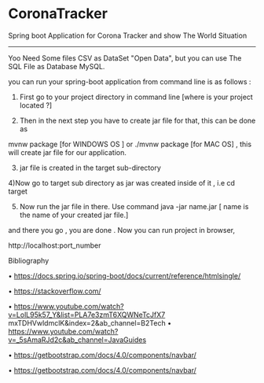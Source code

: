 # CoronaTracker
Spring boot Application for Corona Tracker and show The World Situation
***********************************************************************

Yoo Need Some files CSV as DataSet "Open Data", but you can use The SQL File as Database MySQL.

you can run your spring-boot application from command line is as follows :

1) First go to your project directory in command line [where is your project located ?]

2) Then in the next step you have to create jar file for that, this can be done as

mvnw package [for WINDOWS OS ] or ./mvnw package [for MAC OS] , this will create jar file for our application.

3) jar file is created in the target sub-directory

4)Now go to target sub directory as jar was created inside of it , i.e cd target

5) Now run the jar file in there. Use command java -jar name.jar [ name is the name of your created jar file.]

and there you go , you are done . Now you can run project in browser,

 http://localhost:port_number

Bibliography

•	https://docs.spring.io/spring-boot/docs/current/reference/htmlsingle/

•	https://stackoverflow.com/

•	https://www.youtube.com/watch?v=LolL95k57_Y&list=PLA7e3zmT6XQWNeTcJfX7 mxTDHVwldmclK&index=2&ab_channel=B2Tech
•	https://www.youtube.com/watch?v=_5sAmaRJd2c&ab_channel=JavaGuides

•	https://getbootstrap.com/docs/4.0/components/navbar/

•	https://getbootstrap.com/docs/4.0/components/navbar/


